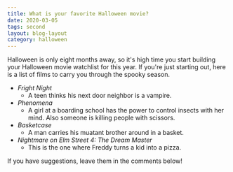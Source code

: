 ```yaml
---
title: What is your favorite Halloween movie?
date: 2020-03-05
tags: second
layout: blog-layout
category: halloween
---
```


Halloween is only eight months away, so it's high time you start building your Halloween movie watchlist for this year. If you're just starting out, here is a list of films to carry you through the spooky season.

- _Fright Night_
  - A teen thinks his next door neighbor is a vampire.
- _Phenomena_
  - A girl at a boarding school has the power to control insects with her mind. Also someone is killing people with scissors.
- _Basketcase_
  - A man carries his muatant brother around in a basket.
- _Nightmare on Elm Street 4: The Dream Master_
  - This is the one where Freddy turns a kid into a pizza.

If you have suggestions, leave them in the comments below!
